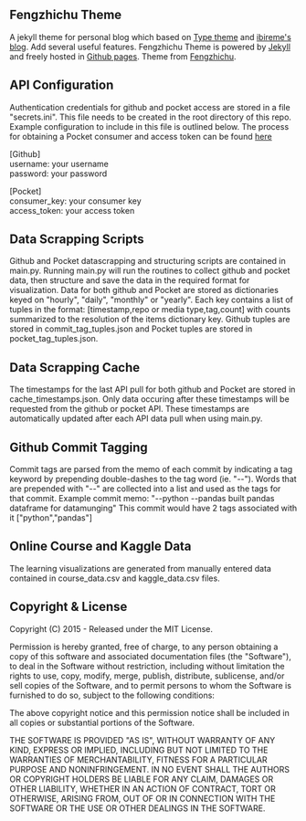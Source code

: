 ## Fengzhichu Theme

A jekyll theme for personal blog which based on [Type theme](https://github.com/rohanchandra/type-theme) and [ibireme's blog](http://blog.ibireme.com). Add several useful features. Fengzhichu Theme is powered by [Jekyll](http://jekyllrb.com/) and freely
hosted in [Github pages](https://pages.github.com/). Theme from [Fengzhichu](https://github.com/fengzhichu/fengzhichu-theme).


## API Configuration
Authentication credentials for github and pocket access are stored in a file "secrets.ini". This file needs to be created in the root directory of this repo. Example configuration to include in this file is outlined below. The process for obtaining a Pocket consumer and access token can be found [here](https://github.com/gzb1985/pocketpy)

[Github]  
username: your username  
password: your password  

[Pocket]  
consumer_key: your consumer key  
access_token: your access token

## Data Scrapping Scripts

Github and Pocket datascrapping and structuring scripts are contained in main.py. Running main.py will run the routines to collect github and pocket data, then structure and save the data in the required format for visualization. Data for both github and Pocket are stored as dictionaries keyed on "hourly", "daily", "monthly" or "yearly". Each key contains a list of tuples in the format: [timestamp,repo or media type,tag,count] with counts summarized to the resolution of the items dictionary key. Github tuples are stored in commit_tag_tuples.json and Pocket tuples are stored in pocket_tag_tuples.json.

## Data Scrapping Cache

The timestamps for the last API pull for both github and Pocket are stored in cache_timestamps.json. Only data occuring after these timestamps will be requested from the github or pocket API. These timestamps are automatically updated after each API data pull when using main.py.

## Github Commit Tagging

Commit tags are parsed from the memo of each commit by indicating a tag keyword by prepending double-dashes to the tag word (ie. "--"). Words that are prepended with "--" are collected into a list and used as the tags for that commit. Example commit memo: "--python --pandas built pandas dataframe for datamunging" This commit would have 2 tags associated with it ["python","pandas"]

## Online Course and Kaggle Data

The learning visualizations are generated from manually entered data contained in course_data.csv and kaggle_data.csv files.


## Copyright & License
Copyright (C) 2015 - Released under the MIT License.

Permission is hereby granted, free of charge, to any person obtaining a copy of this software and associated documentation files (the "Software"), to deal in the Software without restriction, including without limitation the rights to use, copy, modify, merge, publish, distribute, sublicense, and/or sell copies of the Software, and to permit persons to whom the Software is furnished to do so, subject to the following conditions:

The above copyright notice and this permission notice shall be included in all copies or substantial portions of the Software.

THE SOFTWARE IS PROVIDED "AS IS", WITHOUT WARRANTY OF ANY KIND, EXPRESS OR IMPLIED, INCLUDING BUT NOT LIMITED TO THE WARRANTIES OF MERCHANTABILITY, FITNESS FOR A PARTICULAR PURPOSE AND
NONINFRINGEMENT. IN NO EVENT SHALL THE AUTHORS OR COPYRIGHT HOLDERS BE LIABLE FOR ANY CLAIM, DAMAGES OR OTHER LIABILITY, WHETHER IN AN ACTION OF CONTRACT, TORT OR OTHERWISE, ARISING FROM, OUT OF OR IN CONNECTION WITH THE SOFTWARE OR THE USE OR OTHER DEALINGS IN THE SOFTWARE. 

